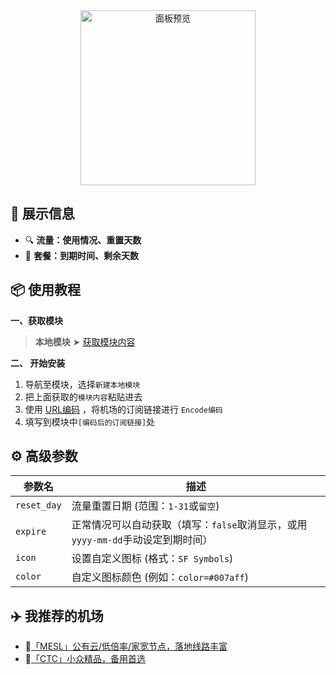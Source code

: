 <div align="center">
<img src="https://raw.githubusercontent.com/cc63/Surge/main/Module/Panel/Sub-info/Moore/Sub-info.PNG" width="280" alt="面板预览">
<br>

</div>

## 🌟 展示信息

- 🔍 **流量：使用情况、重置天数**
- 📅 **套餐：到期时间、剩余天数**

## 📦 使用教程

**一、获取模块**

> **本地模块** ➤ [获取模块内容](https://raw.githubusercontent.com/cc63/Surge/main/Module/Panel/Sub-info/Moore/Sub-info.sgmodule)

**二、 开始安装**

1. 导航至模块，选择`新建本地模块`
2. 把上面获取的`模块内容`粘贴进去
3. 使用 [URL编码](https://www.urlencoder.org/zh/) ，将机场的订阅链接进行 `Encode编码`
4. 填写到模块中`[编码后的订阅链接]`处

## ⚙️ 高级参数

| 参数名     | 描述                                         |
|-----------|---------------------------------------------|
| `reset_day` | 流量重置日期 (范围：`1-31`或`留空`)                   |
| `expire`   | 正常情况可以自动获取（填写：`false`取消显示，或用`yyyy-mm-dd`手动设定到期时间） |
| `icon`     | 设置自定义图标 (格式：`SF Symbols`)              |
| `color`    | 自定义图标颜色 (例如：`color=#007aff`)        |


## ✈️ 我推荐的机场

- 🚀[「MESL」公有云/低倍率/家宽节点，落地线路丰富](https://in.mesl.cloud/#/register?code=YiKXC8T0)
- 🚀[「CTC」小众精品，备用首选](https://www.jinglongyu.com/#/register?code=NhhJLvBB)
